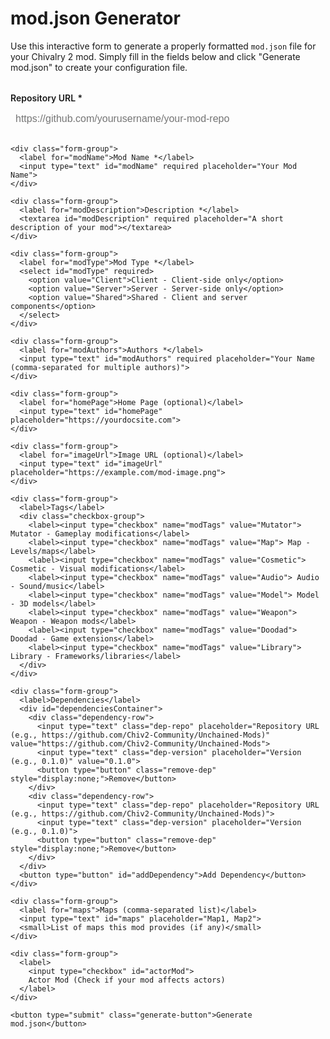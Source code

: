 # mod.json Generator

Use this interactive form to generate a properly formatted `mod.json` file for your Chivalry 2 mod. Simply fill in the fields below and click "Generate mod.json" to create your configuration file.

<div class="mod-json-generator">
  <form id="modJsonForm">
    <div class="form-group">
      <label for="repoUrl">Repository URL *</label>
      <input type="text" id="repoUrl" required placeholder="https://github.com/yourusername/your-mod-repo">
    </div>

    <div class="form-group">
      <label for="modName">Mod Name *</label>
      <input type="text" id="modName" required placeholder="Your Mod Name">
    </div>

    <div class="form-group">
      <label for="modDescription">Description *</label>
      <textarea id="modDescription" required placeholder="A short description of your mod"></textarea>
    </div>

    <div class="form-group">
      <label for="modType">Mod Type *</label>
      <select id="modType" required>
        <option value="Client">Client - Client-side only</option>
        <option value="Server">Server - Server-side only</option>
        <option value="Shared">Shared - Client and server components</option>
      </select>
    </div>

    <div class="form-group">
      <label for="modAuthors">Authors *</label>
      <input type="text" id="modAuthors" required placeholder="Your Name (comma-separated for multiple authors)">
    </div>

    <div class="form-group">
      <label for="homePage">Home Page (optional)</label>
      <input type="text" id="homePage" placeholder="https://yourdocsite.com">
    </div>

    <div class="form-group">
      <label for="imageUrl">Image URL (optional)</label>
      <input type="text" id="imageUrl" placeholder="https://example.com/mod-image.png">
    </div>

    <div class="form-group">
      <label>Tags</label>
      <div class="checkbox-group">
        <label><input type="checkbox" name="modTags" value="Mutator"> Mutator - Gameplay modifications</label>
        <label><input type="checkbox" name="modTags" value="Map"> Map - Levels/maps</label>
        <label><input type="checkbox" name="modTags" value="Cosmetic"> Cosmetic - Visual modifications</label>
        <label><input type="checkbox" name="modTags" value="Audio"> Audio - Sound/music</label>
        <label><input type="checkbox" name="modTags" value="Model"> Model - 3D models</label>
        <label><input type="checkbox" name="modTags" value="Weapon"> Weapon - Weapon mods</label>
        <label><input type="checkbox" name="modTags" value="Doodad"> Doodad - Game extensions</label>
        <label><input type="checkbox" name="modTags" value="Library"> Library - Frameworks/libraries</label>
      </div>
    </div>

    <div class="form-group">
      <label>Dependencies</label>
      <div id="dependenciesContainer">
        <div class="dependency-row">
          <input type="text" class="dep-repo" placeholder="Repository URL (e.g., https://github.com/Chiv2-Community/Unchained-Mods)" value="https://github.com/Chiv2-Community/Unchained-Mods">
          <input type="text" class="dep-version" placeholder="Version (e.g., 0.1.0)" value="0.1.0">
          <button type="button" class="remove-dep" style="display:none;">Remove</button>
        </div>
        <div class="dependency-row">
          <input type="text" class="dep-repo" placeholder="Repository URL (e.g., https://github.com/Chiv2-Community/Unchained-Mods)">
          <input type="text" class="dep-version" placeholder="Version (e.g., 0.1.0)">
          <button type="button" class="remove-dep" style="display:none;">Remove</button>
        </div>
      </div>
      <button type="button" id="addDependency">Add Dependency</button>
    </div>

    <div class="form-group">
      <label for="maps">Maps (comma-separated list)</label>
      <input type="text" id="maps" placeholder="Map1, Map2">
      <small>List of maps this mod provides (if any)</small>
    </div>

    <div class="form-group">
      <label>
        <input type="checkbox" id="actorMod">
        Actor Mod (Check if your mod affects actors)
      </label>
    </div>

    <button type="submit" class="generate-button">Generate mod.json</button>
  </form>

  <div id="outputContainer" style="display:none;">
    <h3>Generated mod.json</h3>
    <pre><code id="generatedJson"></code></pre>
    <button id="copyButton">Copy to Clipboard</button>
    <button id="downloadButton">Download mod.json</button>
  </div>
</div>

<style>
.mod-json-generator {
  max-width: 800px;
  margin: 2rem auto;
}

.form-group {
  margin-bottom: 1.5rem;
}

.form-group label {
  display: block;
  margin-bottom: 0.5rem;
  font-weight: 600;
}

.form-group small {
  display: block;
  margin-top: 0.25rem;
  color: var(--md-default-fg-color--light);
  font-size: 0.85rem;
}

.form-group input[type="text"],
.form-group textarea,
.form-group select {
  width: 100%;
  padding: 0.5rem;
  border: 1px solid var(--md-default-fg-color--lightest);
  background-color: var(--md-default-bg-color);
  color: var(--md-default-fg-color);
  border-radius: 4px;
  font-size: 1rem;
}

.form-group textarea {
  min-height: 100px;
  resize: vertical;
}

.checkbox-group {
  display: grid;
  grid-template-columns: repeat(auto-fill, minmax(200px, 1fr));
  gap: 0.5rem;
}

.checkbox-group label {
  display: flex;
  align-items: center;
  font-weight: normal;
}

.checkbox-group input[type="checkbox"] {
  margin-right: 0.5rem;
}

.dependency-row {
  display: flex;
  gap: 0.5rem;
  margin-bottom: 0.5rem;
}

.dep-repo {
  flex: 2;
}

.dep-version {
  flex: 1;
}

.remove-dep {
  background: var(--md-accent-fg-color);
  color: var(--md-accent-bg-color);
  border: none;
  padding: 0.5rem;
  border-radius: 4px;
  cursor: pointer;
}

#addDependency {
  background: var(--md-primary-fg-color);
  color: var(--md-primary-bg-color);
  border: none;
  padding: 0.5rem 1rem;
  border-radius: 4px;
  cursor: pointer;
}

.generate-button {
  background: var(--md-primary-fg-color);
  color: var(--md-primary-bg-color);
  border: none;
  padding: 0.75rem 1.5rem;
  border-radius: 4px;
  cursor: pointer;
  font-size: 1.1rem;
  width: 100%;
}

#outputContainer {
  margin-top: 2rem;
  padding: 1rem;
  background: var(--md-code-bg-color);
  border: 1px solid var(--md-default-fg-color--lightest);
  border-radius: 4px;
}

#outputContainer pre {
  background: var(--md-code-bg-color);
  color: var(--md-code-fg-color);
  padding: 1rem;
  border-radius: 4px;
  overflow-x: auto;
  margin: 0;
}

#outputContainer pre code {
  background: transparent;
  color: var(--md-code-fg-color);
  padding: 0;
}

#copyButton, #downloadButton {
  margin-right: 1rem;
  margin-top: 1rem;
  padding: 0.5rem 1rem;
  border: none;
  border-radius: 4px;
  cursor: pointer;
}

#copyButton {
  background: var(--md-primary-fg-color);
  color: var(--md-primary-bg-color);
}

#downloadButton {
  background: var(--md-default-fg-color--light);
  color: var(--md-default-bg-color);
}

/* Ensure buttons are visible on hover */
button:hover {
  opacity: 0.9;
}

/* Style for dark mode */
[data-md-color-scheme="slate"] {
  .form-group input[type="text"],
  .form-group textarea,
  .form-group select {
    border-color: var(--md-default-fg-color--lighter);
  }
}
</style>

<script>
document.addEventListener('DOMContentLoaded', function() {
  const form = document.getElementById('modJsonForm');
  const outputContainer = document.getElementById('outputContainer');
  const generatedJson = document.getElementById('generatedJson');
  const copyButton = document.getElementById('copyButton');
  const downloadButton = document.getElementById('downloadButton');
  const addDependencyButton = document.getElementById('addDependency');
  const dependenciesContainer = document.getElementById('dependenciesContainer');

  // Add dependency row
  addDependencyButton.addEventListener('click', function() {
    const newRow = document.createElement('div');
    newRow.className = 'dependency-row';
    newRow.innerHTML = `
      <input type="text" class="dep-repo" placeholder="Repository URL">
      <input type="text" class="dep-version" placeholder="Version">
      <button type="button" class="remove-dep">Remove</button>
    `;
    dependenciesContainer.appendChild(newRow);
    updateRemoveButtons();
  });

  // Remove dependency row
  dependenciesContainer.addEventListener('click', function(e) {
    if (e.target.classList.contains('remove-dep')) {
      e.target.parentElement.remove();
      updateRemoveButtons();
    }
  });

  function updateRemoveButtons() {
    const rows = dependenciesContainer.querySelectorAll('.dependency-row');
    rows.forEach((row, index) => {
      const removeBtn = row.querySelector('.remove-dep');
      removeBtn.style.display = rows.length > 1 ? 'block' : 'none';
    });
  }

  // Form submission
  form.addEventListener('submit', function(e) {
    e.preventDefault();

    // Get form values
    const repoUrl = document.getElementById('repoUrl').value;
    const modName = document.getElementById('modName').value;
    const modDescription = document.getElementById('modDescription').value;
    const modType = document.getElementById('modType').value;
    const modAuthors = document.getElementById('modAuthors').value.split(',').map(author => author.trim());
    const homePage = document.getElementById('homePage').value || null;
    const imageUrl = document.getElementById('imageUrl').value || null;

    // Get tags
    const tags = Array.from(document.querySelectorAll('input[name="modTags"]:checked'))
      .map(checkbox => checkbox.value);

    // Get dependencies
    const dependencies = [ ];
    document.querySelectorAll('.dependency-row').forEach(row => {
      const repo = row.querySelector('.dep-repo').value.trim();
      const version = row.querySelector('.dep-version').value.trim();
      if (repo && version) {
        dependencies.push({ repo_url: repo, version: version });
      }
    });

    // Get maps and options
    const mapsInput = document.getElementById('maps').value.trim();
    const maps = mapsInput ? mapsInput.split(',').map(m => m.trim()).filter(m => m) : [];
    const actorMod = document.getElementById('actorMod').checked;

    // Create mod.json object
    const modJson = {
      repo_url: repoUrl,
      name: modName,
      description: modDescription,
      ...(homePage && { home_page: homePage }),
      ...(imageUrl && { image_url: imageUrl }),
      mod_type: modType,
      authors: modAuthors,
      dependencies: dependencies,
      tags: tags,
      maps: maps,
      options: {
        actor_mod: actorMod
      }
    };

    // Display the generated JSON
    generatedJson.textContent = JSON.stringify(modJson, null, 2);
    outputContainer.style.display = 'block';
    outputContainer.scrollIntoView({ behavior: 'smooth' });
  });

  // Copy to clipboard
  copyButton.addEventListener('click', function() {
    navigator.clipboard.writeText(generatedJson.textContent)
      .then(() => {
        copyButton.textContent = 'Copied!';
        setTimeout(() => {
          copyButton.textContent = 'Copy to Clipboard';
        }, 2000);
      })
      .catch(err => {
        console.error('Failed to copy:', err);
      });
  });

  // Download mod.json
  downloadButton.addEventListener('click', function() {
    const blob = new Blob([generatedJson.textContent], { type: 'application/json' });
    const url = URL.createObjectURL(blob);
    const a = document.createElement('a');
    a.href = url;
    a.download = 'mod.json';
    document.body.appendChild(a);
    a.click();
    document.body.removeChild(a);
    URL.revokeObjectURL(url);
  });
});
</script>
